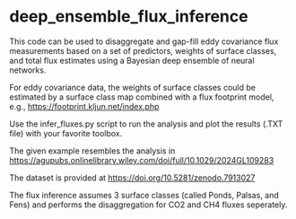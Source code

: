 # deep_ensemble_flux_inference
 
This code can be used to disaggregate and gap-fill eddy covariance flux measurements based on a set of predictors, weights of surface classes, and total flux estimates using a Bayesian deep ensemble of neural networks.

For eddy covariance data, the weights of surface classes could be estimated by a surface class map combined with a flux footprint model, e.g., https://footprint.kljun.net/index.php

Use the infer_fluxes.py script to run the analysis and plot the results (.TXT file) with your favorite toolbox.

The given example resembles the analysis in https://agupubs.onlinelibrary.wiley.com/doi/full/10.1029/2024GL109283

The dataset is provided at https://doi.org/10.5281/zenodo.7913027

The flux inference assumes 3 surface classes (called Ponds, Palsas, and Fens) and performs the disaggregation for CO2 and CH4 fluxes seperately.
